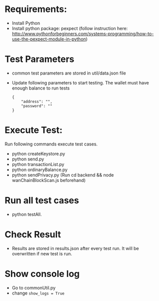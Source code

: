 # Requirements:

- Install Python
- Install python package: pexpect (follow instruction here: http://www.pythonforbeginners.com/systems-programming/how-to-use-the-pexpect-module-in-python)

# Test Parameters
- common test parameters are stored in util/data.json file
- Update following parameters to start testing. The wallet must have enough balance to run tests
    
    ```
    {
 		"address": "",
 		"password": ""
 	} 

# Execute Test:

Run following commands execute test cases.
- python createKeystore.py
- python send.py
- python transactionList.py
- python ordinaryBalance.py
- python sendPrivacy.py (Run cd backend && node wanChainBlockScan.js beforehand)

# Run all test cases
- python testAll.

# Check Result
- Results are stored in results.json after every test run. It will be overwritten if new test is run. 


# Show console log
- Go to commonUtil.py
- change ```show_logs = True```
